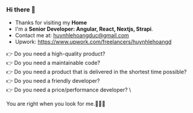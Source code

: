 ### Hi there 👋
- Thanks for visiting my **Home** 
- I'm a **Senior Developer: Angular, React, Nextjs, Strapi**.
- Contact me at: huynhlehoangduc@gmail.com
- Upwork: https://www.upwork.com/freelancers/huynhlehoangd

👉 Do you need a high-quality product? \
👉 Do you need a maintainable code? \
👉 Do you need a product that is delivered in the shortest time possible? \
👉 Do you need a friendly developer? \
👉 Do you need a price/performance developer? \

You are right when you look for me.🥳🥳🥳 
<!--
**huynhlehoangduc/huynhlehoangduc** is a ✨ _special_ ✨ repository because its `README.md` (this file) appears on your GitHub profile.

Here are some ideas to get you started:

- 🔭 I’m currently working on ...
- 🌱 I’m currently learning ...
- 👯 I’m looking to collaborate on ...
- 🤔 I’m looking for help with ...
- 💬 Ask me about ...
- 📫 How to reach me: ...
- 😄 Pronouns: ...
- ⚡ Fun fact: ...
-->
